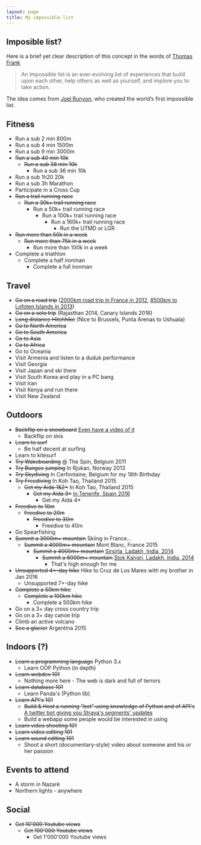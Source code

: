```yaml
---
layout: page
title: My impossible list
---
```

## Imposible list?
Here is a brief yet clear description of this concept in the words of [Thomas Frank](https://collegeinfogeek.com/about/meet-the-author/my-impossible-list/)  

> An impossible list is an ever-evolving list of experiences that build upon each other, help others as well as yourself, and implore you to take action.

The idea comes from [Joel Runyon](https://impossiblehq.com/impossible-list/), who created the world’s first impossible list. 

## Fitness
* Run a sub 2 min 800m
* Run a sub 4 min 1500m
* Run a sub 9 min 3000m
* ~~Run a sub 40 min 10k~~  
  * ~~Run a sub 38 min 10k~~
    * Run a sub 36 min 10k
* Run a sub 1h20 20k
* Run a sub 3h Marathon
* Participate in a Cross Cup
* ~~Run a trail running race~~
  * ~~Run a 30k+ trail running race~~
    * Run a 50k+ trail running race
      * Run a 100k+ trail running race
        * Run a 160k+ trail running race
          * Run the UTMD or LGR
* ~~Run more than 50k in a week~~
  * ~~Run more than 75k in a week~~
    * Run more than 100k in a week
* Complete a triathlon
  * Complete a half ironman
    * Complete a full ironman
    
## Travel
* ~~Go on a road trip~~ ([2000km road trip in France in 2012](https://www.youtube.com/watch?v=-HZUHWViblg), [8500km to Lofoten Islands in 2013](https://www.youtube.com/watch?v=_CNPuy3bw1A))
* ~~Go on a solo trip~~ (Rajasthan 2014, Canary Islands 2016)
* ~~Long distance Hitchhike~~ (Nice to Brussels, Punta Arenas to Ushuaïa)
* ~~Go to North America~~
* ~~Go to South America~~
* ~~Go to Asia~~
* ~~Go to Africa~~
* Go to Oceania
* Visit Armenia and listen to a duduk performance
* Visit Georgia
* Visit Japan and ski there
* Visit South Korea and play in a PC bang
* Visit Iran
* Visit Kenya and run there
* Visit New Zealand

## Outdoors
* ~~Backflip on a snowboard~~ [Even have a video of it](https://www.youtube.com/watch?v=yrQvGh7yySk)
  * Backflip on skis
* ~~Learn to surf~~
  * Be half decent at surfing
* Learn to kitesurf
* ~~Try Wakeboarding~~ @ The Spin, Belgium 2011
* ~~Try Bungee jumping~~ In Rjukan, Norway 2013
* ~~Try Skydiving~~ In Cerfontaine, Belgium for my 18th Birthday
* ~~Try Freediving~~ In Koh Tao, Thailand 2015
  * ~~Get my Aida 1&2*~~ In Koh Tao, Thailand 2015
    * ~~Get my Aida 3*~~ [In Tenerife, Spain 2016](https://www.youtube.com/watch?v=Vbyky3xTF0I)
      * Get my Aida 4*
* ~~Freedive to 10m~~
  * ~~Freedive to 20m~~
    * ~~Freedive to 30m~~
      * Freedive to 40m
* Go Spearfishing 
* ~~Summit a 3000m+ mountain~~ Skiing in France...
  * ~~Summit a 4000m+ mountain~~ Mont Blanc, France 2015
    * ~~Summit a 4000m+ mountain~~ [Sirsirla, Ladakh, India, 2014](https://www.youtube.com/watch?v=1oDs1301Bnc)
      * ~~Summit a 6000m+ mountain~~ [Stok Kangri, Ladakh, India, 2014](https://www.youtube.com/watch?v=sRPZFHlX_fo)
        * That's high enough for me
* ~~Unsupported 4+-day hike~~ Hike to Cruz de Los Mares with my brother in Jan 2016
  * Unsupported 7+-day hike
* ~~Complete a 50km hike~~
  * ~~Complete a 100km hike~~
    * Complete a 500km hike
* Go on a 3+ day cross country trip
* Go on a 3+ day canoe trip
* Climb an active volcano
* ~~See a glacier~~ Argentina 2015

## Indoors (?)
* ~~Learn a programming language~~ Python 3.x
  * Learn OOP Python (in depth)
* ~~Learn webdev 101~~
  * Nothing more here - The web is dark and full of terrors
* ~~Learn database 101~~
  * Learn Panda's (Python lib)
* ~~Learn API's 101~~
  * ~~Build & Host a running "bot" using knowledge of Python and of API's~~ [A twitter bot giving you Strava's segments' updates](https://rrampaer.github.io/twitter-bot)
   * Build a webapp some people would be interested in using
* ~~Learn video shooting 101~~
* ~~Learn video editing 101~~
* ~~Learn sound editing 101~~
  * Shoot a short (documentary-style) video about someone and his or her passion

## Events to attend
* A storm in Nazaré
* Northern lights - anywhere


## Social
* ~~Get 10'000 Youtube views~~
  * ~~Get 100'000 Youtube views~~
    * Get 1'000'000 Youtube views
